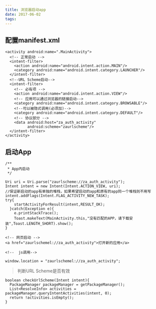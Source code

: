 ```yaml
---
title: 浏览器启动app
date: 2017-06-02 
tags:
---
```


##  配置manifest.xml

    <activity android:name=".MainActivity">
      <!-- 正常启动 -->
      <intent-filter>
        <action android:name="android.intent.action.MAIN"/>
        <category android:name="android.intent.category.LAUNCHER"/>
      </intent-filter>
      <!--URL Scheme启动-->
      <intent-filter>
        <!-- 必有项 -->
        <action android:name="android.intent.action.VIEW"/>
        <!-- 应用可以通过浏览器的链接启动-->
        <category android:name="android.intent.category.BROWSABLE"/>
        <!--可以被隐式调用(必须加)-->
        <category android:name="android.intent.category.DEFAULT"/>
        <!-- 协议部分 -->
        <data android:host="za_auth_activity"
              android:scheme="zaurlscheme"/>
      </intent-filter>
    </activity>


## 启动App

    /**
     * App内启动
     */

    Uri uri = Uri.parse("zaurlscheme://za_auth_activity");
    Intent intent = new Intent(Intent.ACTION_VIEW, uri);
    //保证新启动的app有单独的堆栈，如果希望启动的app和原有的app同一个堆栈则不用写
    intent.addFlags(Intent.FLAG_ACTIVITY_NEW_TASK);
    try{
        startActivityForResult(intent,RESULT_OK);
      }catch(Exception e){
        e.printStackTrace();
        Toast.makeText(MainActivity.this,"没有匹配的APP，请下载安装",Toast.LENGTH_SHORT).show();
    }

    <!-- 网页启动 -->
    <a href="zaurlschemel://za_auth_activity">打开新的应用</a>

    <!--  js调用-->

    window.location = "zaurlschemel://za_auth_activity";


> 判断URL Scheme是否有效

    boolean checkUrlScheme(Intent intent){
      PackageManager packageManager = getPackageManager();
      List<ResolveInfo> activities = packageManager.queryIntentActivities(intent, 0);
      return !activities.isEmpty();
    }
